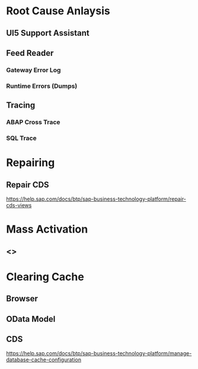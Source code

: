# Root Cause Anlaysis
## UI5 Support Assistant
## Feed Reader
### Gateway Error Log
### Runtime Errors (Dumps)
## Tracing
### ABAP Cross Trace
### SQL Trace

# Repairing
## Repair CDS
https://help.sap.com/docs/btp/sap-business-technology-platform/repair-cds-views

# Mass Activation
## <>

# Clearing Cache
## Browser
## OData Model
## CDS
https://help.sap.com/docs/btp/sap-business-technology-platform/manage-database-cache-configuration

